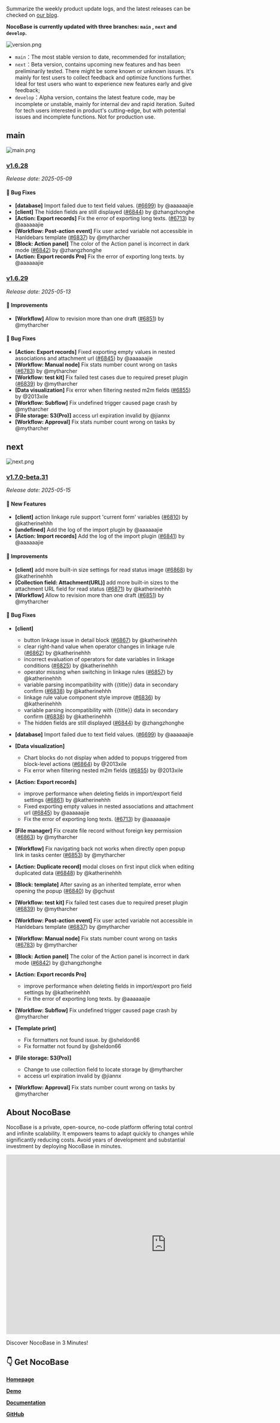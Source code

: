 Summarize the weekly product update logs, and the latest releases can be checked on [our blog](https://www.nocobase.com/en/blog/timeline).

**NocoBase is currently updated with three branches: `main` , `next` and `develop`.**

![version.png](https://static-docs.nocobase.com/ba5f04e27e99c625cb3822da5df07860.png)

* `main`：The most stable version to date, recommended for installation;
* `next`：Beta version, contains upcoming new features and has been preliminarily tested. There might be some known or unknown issues. It's mainly for test users to collect feedback and optimize functions further. Ideal for test users who want to experience new features early and give feedback;
* `develop`：Alpha version, contains the latest feature code, may be incomplete or unstable, mainly for internal dev and rapid iteration. Suited for tech users interested in product's cutting-edge, but with potential issues and incomplete functions. Not for production use.

## main

![main.png](https://static-docs.nocobase.com/47a3c71734c1d0f908b51f9ebd53c0ac.png)

### [v1.6.28](https://www.nocobase.com/en/blog/v1.6.28)

*Release date: 2025-05-09*

#### 🐛 Bug Fixes

- **[database]** Import failed due to text field values. ([#6699](https://github.com/nocobase/nocobase/pull/6699)) by @aaaaaajie
- **[client]** The hidden fields are still displayed ([#6844](https://github.com/nocobase/nocobase/pull/6844)) by @zhangzhonghe
- **[Action: Export records]** Fix the error of exporting long texts. ([#6713](https://github.com/nocobase/nocobase/pull/6713)) by @aaaaaajie
- **[Workflow: Post-action event]** Fix user acted variable not accessible in Hanldebars template ([#6837](https://github.com/nocobase/nocobase/pull/6837)) by @mytharcher
- **[Block: Action panel]** The color of the Action panel is incorrect in dark mode ([#6842](https://github.com/nocobase/nocobase/pull/6842)) by @zhangzhonghe
- **[Action: Export records Pro]** Fix the error of exporting long texts. by @aaaaaajie

### [v1.6.29](https://www.nocobase.com/en/blog/v1.6.29)

*Release date: 2025-05-13*

#### 🚀 Improvements

- **[Workflow]** Allow to revision more than one draft ([#6851](https://github.com/nocobase/nocobase/pull/6851)) by @mytharcher

#### 🐛 Bug Fixes

- **[Action: Export records]** Fixed   exporting empty values in nested associations and attachment url ([#6845](https://github.com/nocobase/nocobase/pull/6845)) by @aaaaaajie
- **[Workflow: Manual node]** Fix stats number count wrong on tasks ([#6783](https://github.com/nocobase/nocobase/pull/6783)) by @mytharcher
- **[Workflow: test kit]** Fix failed test cases due to required preset plugin ([#6839](https://github.com/nocobase/nocobase/pull/6839)) by @mytharcher
- **[Data visualization]** Fix error when filtering nested m2m fields ([#6855](https://github.com/nocobase/nocobase/pull/6855)) by @2013xile
- **[Workflow: Subflow]** Fix undefined trigger caused page crash by @mytharcher
- **[File storage: S3(Pro)]** access url expiration invalid by @jiannx
- **[Workflow: Approval]** Fix stats number count wrong on tasks by @mytharcher

## next

![next.png](https://static-docs.nocobase.com/8ed17a0f08cc585018f6de6c8b13947d.png)

### [v1.7.0-beta.31](https://www.nocobase.com/en/blog/v1.7.0-beta.31)

*Release date: 2025-05-15*

#### 🎉 New Features

- **[client]** action linkage rule support 'current form' variables ([#6810](https://github.com/nocobase/nocobase/pull/6810)) by @katherinehhh
- **[undefined]** Add the log of the import plugin by @aaaaaajie
- **[Action: Import records]** Add the log of the import plugin ([#6841](https://github.com/nocobase/nocobase/pull/6841)) by @aaaaaajie

#### 🚀 Improvements

- **[client]** add more built-in size settings for read status image ([#6868](https://github.com/nocobase/nocobase/pull/6868)) by @katherinehhh
- **[Collection field: Attachment(URL)]** add more built-in sizes to the attachment URL field for read status ([#6871](https://github.com/nocobase/nocobase/pull/6871)) by @katherinehhh
- **[Workflow]** Allow to revision more than one draft ([#6851](https://github.com/nocobase/nocobase/pull/6851)) by @mytharcher

#### 🐛 Bug Fixes

- **[client]**

  - button linkage issue  in detail block ([#6867](https://github.com/nocobase/nocobase/pull/6867)) by @katherinehhh
  - clear right-hand value when operator changes in linkage rule ([#6862](https://github.com/nocobase/nocobase/pull/6862)) by @katherinehhh
  - incorrect evaluation of operators for date variables in linkage conditions ([#6825](https://github.com/nocobase/nocobase/pull/6825)) by @katherinehhh
  - operator missing when switching in linkage rules ([#6857](https://github.com/nocobase/nocobase/pull/6857)) by @katherinehhh
  - variable parsing incompatibility with {{title}} data in secondary confirm ([#6838](https://github.com/nocobase/nocobase/pull/6838)) by @katherinehhh
  - linkage rule value component style improve ([#6836](https://github.com/nocobase/nocobase/pull/6836)) by @katherinehhh
  - variable parsing incompatibility with {{title}} data in secondary confirm ([#6838](https://github.com/nocobase/nocobase/pull/6838)) by @katherinehhh
  - The hidden fields are still displayed ([#6844](https://github.com/nocobase/nocobase/pull/6844)) by @zhangzhonghe
- **[database]** Import failed due to text field values. ([#6699](https://github.com/nocobase/nocobase/pull/6699)) by @aaaaaajie
- **[Data visualization]**

  - Chart blocks do not display when added to popups triggered from block-level actions ([#6864](https://github.com/nocobase/nocobase/pull/6864)) by @2013xile
  - Fix error when filtering nested m2m fields ([#6855](https://github.com/nocobase/nocobase/pull/6855)) by @2013xile
- **[Action: Export records]**

  - improve performance when deleting fields in import/export field settings ([#6861](https://github.com/nocobase/nocobase/pull/6861)) by @katherinehhh
  - Fixed   exporting empty values in nested associations and attachment url ([#6845](https://github.com/nocobase/nocobase/pull/6845)) by @aaaaaajie
  - Fix the error of exporting long texts. ([#6713](https://github.com/nocobase/nocobase/pull/6713)) by @aaaaaajie
- **[File manager]** Fix create file record without foreign key permission ([#6863](https://github.com/nocobase/nocobase/pull/6863)) by @mytharcher
- **[Workflow]** Fix navigating back not works when directly open popup link in tasks center ([#6853](https://github.com/nocobase/nocobase/pull/6853)) by @mytharcher
- **[Action: Duplicate record]** modal closes on first input click when editing duplicated data ([#6848](https://github.com/nocobase/nocobase/pull/6848)) by @katherinehhh
- **[Block: template]** After saving as an inherited template, error when opening the popup ([#6840](https://github.com/nocobase/nocobase/pull/6840)) by @gchust
- **[Workflow: test kit]** Fix failed test cases due to required preset plugin ([#6839](https://github.com/nocobase/nocobase/pull/6839)) by @mytharcher
- **[Workflow: Post-action event]** Fix user acted variable not accessible in Hanldebars template ([#6837](https://github.com/nocobase/nocobase/pull/6837)) by @mytharcher
- **[Workflow: Manual node]** Fix stats number count wrong on tasks ([#6783](https://github.com/nocobase/nocobase/pull/6783)) by @mytharcher
- **[Block: Action panel]** The color of the Action panel is incorrect in dark mode ([#6842](https://github.com/nocobase/nocobase/pull/6842)) by @zhangzhonghe
- **[Action: Export records Pro]**

  - improve performance when deleting fields in import/export pro field settings by @katherinehhh
  - Fix the error of exporting long texts. by @aaaaaajie
- **[Workflow: Subflow]** Fix undefined trigger caused page crash by @mytharcher
- **[Template print]**

  - Fix formatters not found issue. by @sheldon66
  - Fix formatter not found by @sheldon66
- **[File storage: S3(Pro)]**

  - Change to use collection field to locate storage by @mytharcher
  - access url expiration invalid by @jiannx
- **[Workflow: Approval]** Fix stats number count wrong on tasks by @mytharcher


## About NocoBase

NocoBase is a private, open-source, no-code platform offering total control and infinite scalability. It empowers teams to adapt quickly to changes while significantly reducing costs. Avoid years of development and substantial investment by deploying NocoBase in minutes.

<iframe src="https://cdn.embedly.com/widgets/media.html?src=https%3A%2F%2Fwww.youtube.com%2Fembed%2FhOM2MyzHn9I&display_name=YouTube&url=https%3A%2F%2Fwww.youtube.com%2Fwatch%3Fv%3DhOM2MyzHn9I&image=http%3A%2F%2Fi.ytimg.com%2Fvi%2FhOM2MyzHn9I%2Fhqdefault.jpg&key=a19fcc184b9711e1b4764040d3dc5c07&type=text%2Fhtml&schema=youtube" allowfullscreen="" frameborder="0" height="480" width="854" title="" class="dc n pc cp bh" scrolling="no"></iframe>

Discover NocoBase in 3 Minutes!

## 👇 Get NocoBase

[**Homepage**](https://www.nocobase.com/)

[**Demo**](https://demo.nocobase.com/new)

[**Documentation**](https://docs.nocobase.com/)

[**GitHub**](https://github.com/nocobase/nocobase)
